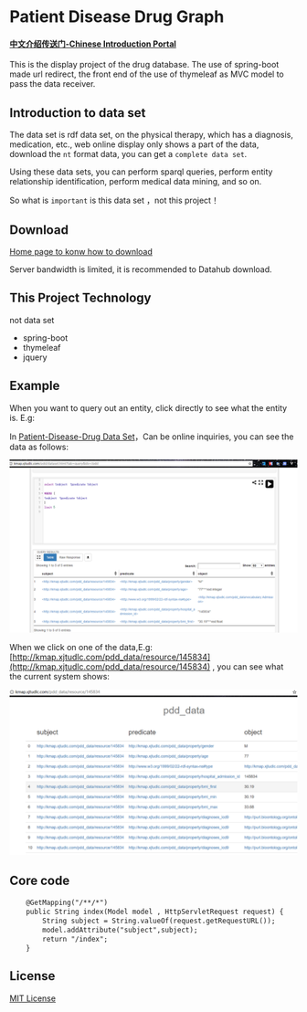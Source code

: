 # Patient Disease Drug Graph

#### [中文介绍传送门-Chinese Introduction Portal](readme-zh.md)

This is the display project of the drug database. The use of spring-boot made url redirect, the front end of the use of thymeleaf as MVC model to pass the data receiver.

## Introduction to data set

The data set is rdf data set, on the physical therapy, which has a diagnosis, medication, etc., web online display only shows a part of the data, download the `nt` format data, you can get a `complete data set`.

Using these data sets, you can perform sparql queries, perform entity relationship identification, perform medical data mining, and so on.

So what is `important` is this data set ，not this project！

## Download

[Home page to konw how to download](http://kmap.xjtudlc.com/pdd/)

Server bandwidth is limited, it is recommended to Datahub download.


## This Project Technology

not data set

- spring-boot
- thymeleaf
- jquery

## Example

When you want to query out an entity, click directly to see what the entity is. E.g:


In [Patient-Disease-Drug Data Set](http://kmap.xjtudlc.com/pdd/dataset.html?tab=query&ds=/pdd)，Can be online inquiries, you can see the data as follows:


![数据集在线查询展示](/img/1.png)

When we click on one of the data,E.g:[http://kmap.xjtudlc.com/pdd_data/resource/145834](http://kmap.xjtudlc.com/pdd_data/resource/145834) , you can see what the current system shows:

![该系统展示](/img/2.png)


## Core code

```
    @GetMapping("/**/*")
    public String index(Model model , HttpServletRequest request) {
        String subject = String.valueOf(request.getRequestURL());
        model.addAttribute("subject",subject);
        return "/index";
    }
```

## License
[MIT License](https://en.wikipedia.org/wiki/MIT_License)
